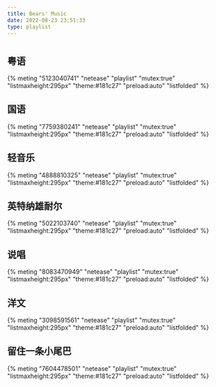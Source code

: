 ```yaml
---
title: Bears' Music
date: 2022-08-23 23:51:33
type: playlist
---
```


<link rel="stylesheet" type="text/css" href="./aplayer.css">

<center><h1 id="hello"></h1></center>

<script>
	let date = new Date();
	console.log(date.getHours())
	if(date.getHours()>=6&&date.getHours()<12){
		document.getElementById("hello").innerText = "上午好！来点粤语？"
	}else if(date.getHours()>=12&&date.getHours()<14){
		document.getElementById("hello").innerText = "中午好！来点国语？"
	}else if(date.getHours()>=14&&date.getHours()<18){
		document.getElementById("hello").innerText = "下午好！来点劲曲？"
	}else{
		document.getElementById("hello").innerText = "晚上好！来点纯音乐？"
	}
</script>   

## 粤语

{% meting "5123040741" "netease" "playlist" "mutex:true" "listmaxheight:295px" "theme:#181c27" "preload:auto" "listfolded" %}

## 国语

{% meting "7759380241" "netease" "playlist" "mutex:true" "listmaxheight:295px" "theme:#181c27" "preload:auto" "listfolded" %}

## 轻音乐

{% meting "4888810325" "netease" "playlist" "mutex:true" "listmaxheight:295px" "theme:#181c27" "preload:auto" "listfolded" %}

## 英特纳雄耐尔

{% meting "5022103740" "netease" "playlist" "mutex:true" "listmaxheight:295px" "theme:#181c27" "preload:auto" "listfolded" %}

## 说唱

{% meting "8083470949" "netease" "playlist" "mutex:true" "listmaxheight:295px" "theme:#181c27" "preload:auto" "listfolded" %}

## 洋文

{% meting "3098591561" "netease" "playlist" "mutex:true" "listmaxheight:295px" "theme:#181c27" "preload:auto" "listfolded" %}

## 留住一条小尾巴

{% meting "7604478501" "netease" "playlist" "mutex:true" "listmaxheight:295px" "theme:#181c27" "preload:auto" "listfolded" %}
